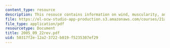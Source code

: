 ```yaml
---
content_type: resource
description: This resouce contains information on wind, muscularity, and greek conceptions.
file: https://ol-ocw-studio-app-production.s3.amazonaws.com/courses/21a-260-culture-embodiment-and-the-senses-fall-2005/50317f2e12a23722b019f5235307ef29_2005_09_22rev.pdf
file_type: application/pdf
resourcetype: Document
title: 2005_09_22rev.pdf
uid: 50317f2e-12a2-3722-b019-f5235307ef29
---
```

